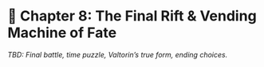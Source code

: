# 👑 Chapter 8: The Final Rift & Vending Machine of Fate

*TBD: Final battle, time puzzle, Valtorin’s true form, ending choices.*